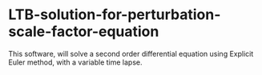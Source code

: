 # LTB-solution-for-perturbation-scale-factor-equation
This software, will solve a second order differential equation using Explicit Euler method, with a variable time lapse.
